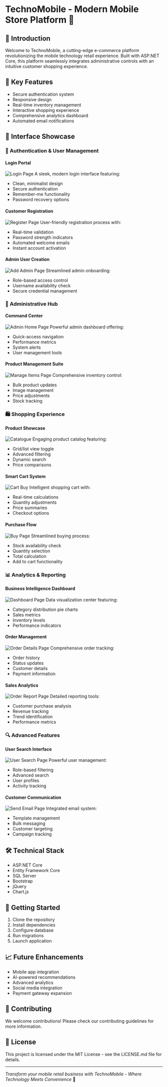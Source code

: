 # TechnoMobile - Modern Mobile Store Platform 🚀

## 🌟 Introduction
Welcome to TechnoMobile, a cutting-edge e-commerce platform revolutionizing the mobile technology retail experience. Built with ASP.NET Core, this platform seamlessly integrates administrative controls with an intuitive customer shopping experience.

## 🎯 Key Features
- Secure authentication system
- Responsive design
- Real-time inventory management
- Interactive shopping experience
- Comprehensive analytics dashboard
- Automated email notifications

## 📱 Interface Showcase

### 🔐 Authentication & User Management

#### Login Portal
![Login Page](images/Untitled.png)
A sleek, modern login interface featuring:
- Clean, minimalist design
- Secure authentication
- Remember-me functionality
- Password recovery options

#### Customer Registration
![Register Page](images/REGISTER.png)
User-friendly registration process with:
- Real-time validation
- Password strength indicators
- Automated welcome emails
- Instant account activation

#### Admin User Creation
![Add Admin Page](images/ADDADMIN%20PAGE.png)
Streamlined admin onboarding:
- Role-based access control
- Username availability check
- Secure credential management

### 💼 Administrative Hub

#### Command Center
![Admin Home Page](images/ADMIN%20HOME%20PAGE.png)
Powerful admin dashboard offering:
- Quick-access navigation
- Performance metrics
- System alerts
- User management tools

#### Product Management Suite
![Manage Items Page](images/MANAGE%20ITEMS%20PAGE.png)
Comprehensive inventory control:
- Bulk product updates
- Image management
- Price adjustments
- Stock tracking

### 🛍️ Shopping Experience

#### Product Showcase
![Catalogue](images/CATALOGUE.png)
Engaging product catalog featuring:
- Grid/list view toggle
- Advanced filtering
- Dynamic search
- Price comparisons

#### Smart Cart System
![Cart Buy](images/CART%20BUY.png)
Intelligent shopping cart with:
- Real-time calculations
- Quantity adjustments
- Price summaries
- Checkout options

#### Purchase Flow
![Buy Page](images/BUYPAGE.png)
Streamlined buying process:
- Stock availability check
- Quantity selection
- Total calculation
- Add to cart functionality

### 📊 Analytics & Reporting

#### Business Intelligence Dashboard
![Dashboard Page](images/DASHBOARDPAGE.png)
Data visualization center featuring:
- Category distribution pie charts
- Sales metrics
- Inventory levels
- Performance indicators

#### Order Management
![Order Details Page](images/ORDERDETAILSPAGE.png)
Comprehensive order tracking:
- Order history
- Status updates
- Customer details
- Payment information

#### Sales Analytics
![Order Report Page](images/ORDERREPORT%20PAGE.png)
Detailed reporting tools:
- Customer purchase analysis
- Revenue tracking
- Trend identification
- Performance metrics

### 🔍 Advanced Features

#### User Search Interface
![User Search Page](images/USERSEARCHPAGE.png)
Powerful user management:
- Role-based filtering
- Advanced search
- User profiles
- Activity tracking

#### Customer Communication
![Send Email Page](images/SEND%20EMAIL%20PAGE.png)
Integrated email system:
- Template management
- Bulk messaging
- Customer targeting
- Campaign tracking

## 🛠️ Technical Stack
- ASP.NET Core
- Entity Framework Core
- SQL Server
- Bootstrap
- jQuery
- Chart.js

## 🚀 Getting Started
1. Clone the repository
2. Install dependencies
3. Configure database
4. Run migrations
5. Launch application

## 📈 Future Enhancements
- Mobile app integration
- AI-powered recommendations
- Advanced analytics
- Social media integration
- Payment gateway expansion

## 🤝 Contributing
We welcome contributions! Please check our contributing guidelines for more information.

## 📄 License
This project is licensed under the MIT License - see the LICENSE.md file for details.

---

*Transform your mobile retail business with TechnoMobile - Where Technology Meets Convenience* 🌟

